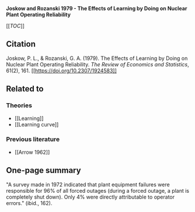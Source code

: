 **Joskow and Rozanski 1979 - The Effects of Learning by Doing on Nuclear Plant Operating Reliability**

[[_TOC_]]

## Citation
Joskow, P. L., & Rozanski, G. A. (1979). The Effects of Learning by Doing on Nuclear Plant Operating Reliability. *The Review of Economics and Statistics*, 61(2), 161. [[https://doi.org/10.2307/1924583]]

## Related to

### Theories
* [[Learning]]
* [[Learning curve]]

### Previous literature
* [[Arrow 1962]]

## One-page summary

"A survey made in 1972 indicated that plant equipment failures were responsible for 96% of all forced outages (during a forced outage, a plant is completely shut down). Only 4% were directly attributable to operator errors." (ibid., 162).